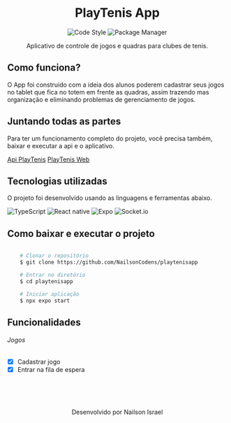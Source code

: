 

<h1 align="center">
   PlayTenis App
</h1>
<div align="center">

  ![Code Style](https://img.shields.io/static/v1?style=flat-square&logo=codecov&logoColor=&label=Codecov&message=65%&color=d3d62a) ![Package Manager](https://img.shields.io/static/v1?style=flat-square&logo=npm&logoColor=white&label=Npm&message=9.4.0&color=C53635)

  Aplicativo de controle de jogos e quadras para clubes de tenis.
</div>

## Como funciona?
O App foi construido com a ideia dos alunos poderem cadastrar seus jogos no tablet que fica no totem em frente as quadras, assim trazendo mas organização e eliminando problemas de gerenciamento de jogos. 


## Juntando todas as partes
Para ter um funcionamento completo do projeto, você precisa também, baixar e executar a api e o aplicativo.

<a href="https://github.com/NailsonCodens/playtenis" target="_blank">Api PlayTenis</a>
<a href="https://github.com/NailsonCodens/playtenisweb" target="_blank">PlayTenis Web</a>


## Tecnologias utilizadas
O projeto foi desenvolvido usando as linguagens e ferramentas abaixo.

![TypeScript](https://img.shields.io/badge/TypeScript-007ACC?style=for-the-badge&logo=typescript&logoColor=white) ![React native](https://img.shields.io/badge/React_Native-333333?style=for-the-badge&logo=react&logoColor=5ED3F3) ![Expo](https://img.shields.io/badge/Expo-000?style=for-the-badge&logo=expo&logoColor=white) ![Socket.io](https://img.shields.io/badge/Socket.io-fff?style=for-the-badge&logo=socket.io&logoColor=000)

## Como baixar e executar o projeto

```bash

    # Clonar o repositório
    $ git clone https://github.com/NailsonCodens/playtenisapp

    # Entrar no diretório
    $ cd playtenisapp

    # Iniciar aplicação
    $ npx expo start
```

## Funcionalidades 
###### Jogos
- [x] Cadastrar jogo
- [x] Entrar na fila de espera

</br></br></br>
<p align="center">
  Desenvolvido por Nailson Israel
</p>
